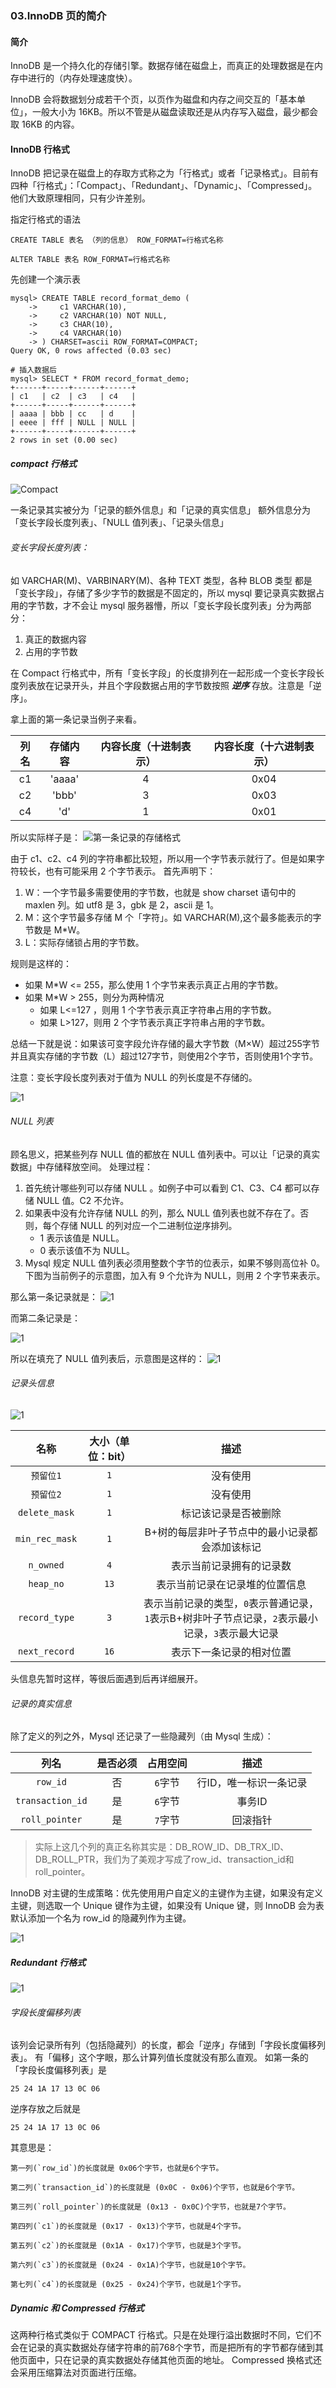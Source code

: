 ### 03.InnoDB 页的简介


#### 简介
InnoDB 是一个持久化的存储引擎。数据存储在磁盘上，而真正的处理数据是在内存中进行的（内存处理速度快）。

InnoDB 会将数据划分成若干个页，以页作为磁盘和内存之间交互的「基本单位」，一般大小为 16KB。所以不管是从磁盘读取还是从内存写入磁盘，最少都会取 16KB 的内容。


#### InnoDB 行格式
InnoDB 把记录在磁盘上的存取方式称之为「行格式」或者「记录格式」。目前有四种「行格式」：「Compact」、「Redundant」、「Dynamic」、「Compressed」。他们大致原理相同，只有少许差别。

指定行格式的语法
```shell
CREATE TABLE 表名 （列的信息） ROW_FORMAT=行格式名称

ALTER TABLE 表名 ROW_FORMAT=行格式名称
```

先创建一个演示表
```shell
mysql> CREATE TABLE record_format_demo (
    ->     c1 VARCHAR(10),
    ->     c2 VARCHAR(10) NOT NULL,
    ->     c3 CHAR(10),
    ->     c4 VARCHAR(10)
    -> ) CHARSET=ascii ROW_FORMAT=COMPACT;
Query OK, 0 rows affected (0.03 sec)

# 插入数据后
mysql> SELECT * FROM record_format_demo;
+------+-----+------+------+
| c1   | c2  | c3   | c4   |
+------+-----+------+------+
| aaaa | bbb | cc   | d    |
| eeee | fff | NULL | NULL |
+------+-----+------+------+
2 rows in set (0.00 sec)
```

##### compact 行格式
![Compact](http://pzjwh5v7g.bkt.clouddn.com/mweb/15713772531658.jpg)


一条记录其实被分为「记录的额外信息」和「记录的真实信息」
额外信息分为「变长字段长度列表」、「NULL 值列表」、「记录头信息」

###### 变长字段长度列表：
如 VARCHAR(M)、VARBINARY(M)、各种 TEXT 类型，各种 BLOB 类型 都是「变长字段」，存储了多少字节的数据是不固定的，所以 mysql 要记录真实数据占用的字节数，才不会让 mysql 服务器懵，所以「变长字段长度列表」分为两部分：
1. 真正的数据内容
2. 占用的字节数

在 Compact 行格式中，所有「变长字段」的长度排列在一起形成一个变长字段长度列表放在记录开头，并且个字段数据占用的字节数按照 ***逆序***
存放。注意是「逆序」。

拿上面的第一条记录当例子来看。

|列名	|存储内容|	内容长度（十进制表示）|	内容长度（十六进制表示）|
|:--:|:--:|:--:|:--:|
|c1	|'aaaa'|	4|	0x04|
|c2	|'bbb'|	3|	0x03|
|c4	|'d'	|1|	0x01|

所以实际样子是：
![第一条记录的存储格式](http://pzjwh5v7g.bkt.clouddn.com/mweb/15713772672832.jpg)


由于 c1、c2、c4 列的字符串都比较短，所以用一个字节表示就行了。但是如果字符较长，也有可能采用 2 个字节表示。
首先声明下：
1. W：一个字节最多需要使用的字节数，也就是 show charset 语句中的 maxlen 列。如 utf8 是 3，gbk 是 2，ascii 是 1。
2. M：这个字节最多存储 M 个「字符」。如 VARCHAR(M),这个最多能表示的字节数是 M\*W。
3. L：实际存储锁占用的字节数。

规则是这样的：
* 如果 M\*W <= 255，那么使用 1 个字节来表示真正占用的字节数。
* 如果 M\*W > 255，则分为两种情况
    * 如果 L<=127 ，则用 1 个字节表示真正字符串占用的字节数。
    * 如果 L>127，则用 2 个字节表示真正字符串占用的字节数。

总结一下就是说：如果该可变字段允许存储的最大字节数（M×W）超过255字节并且真实存储的字节数（L）超过127字节，则使用2个字节，否则使用1个字节。

注意：变长字段长度列表对于值为 NULL 的列长度是不存储的。

![1](http://pzjwh5v7g.bkt.clouddn.com/mweb/15713772818658.jpg)


###### NULL 列表
顾名思义，把某些列存 NULL 值的都放在 NULL 值列表中。可以让「记录的真实数据」中存储释放空间。
处理过程：
1. 首先统计哪些列可以存储 NULL 。如例子中可以看到 C1、C3、C4 都可以存储 NULL 值。C2 不允许。
2. 如果表中没有允许存储 NULL 的列，那么 NULL 值列表也就不存在了。否则，每个存储 NULL 的列对应一个二进制位逆序排列。
    * 1 表示该值是 NULL。
    * 0 表示该值不为 NULL。
3. Mysql 规定 NULL 值列表必须用整数个字节的位表示，如果不够则高位补 0。下图为当前例子的示意图，加入有 9 个允许为 NULL，则用 2 个字节来表示。

那么第一条记录就是：
![1](http://pzjwh5v7g.bkt.clouddn.com/mweb/15713772939946.jpg)



而第二条记录是：

![1](http://pzjwh5v7g.bkt.clouddn.com/mweb/15713773051649.jpg)



所以在填充了 NULL 值列表后，示意图是这样的：
![1](http://pzjwh5v7g.bkt.clouddn.com/mweb/15713773196405.jpg)



###### 记录头信息

![1](http://pzjwh5v7g.bkt.clouddn.com/mweb/15713773305757.jpg)


|名称|大小（单位：bit）|描述|
|:--:|:--:|:--:|
|`预留位1`|`1`|没有使用|
|`预留位2`|`1`|没有使用|
|`delete_mask`|`1`|标记该记录是否被删除|
|`min_rec_mask`|`1`|B+树的每层非叶子节点中的最小记录都会添加该标记|
|`n_owned`|`4`|表示当前记录拥有的记录数|
|`heap_no`|`13`|表示当前记录在记录堆的位置信息|
|`record_type`|`3`|表示当前记录的类型，`0`表示普通记录，`1`表示B+树非叶子节点记录，`2`表示最小记录，`3`表示最大记录|
|`next_record`|`16`|表示下一条记录的相对位置|


头信息先暂时这样，等很后面遇到后再详细展开。


###### 记录的真实信息
除了定义的列之外，Mysql 还记录了一些隐藏列（由 Mysql 生成）：

|列名|是否必须|占用空间|描述|
|:--:|:--:|:--:|:--:|
|`row_id`|否|`6`字节|行ID，唯一标识一条记录|
|`transaction_id`|是|`6`字节|事务ID|
|`roll_pointer`|是|`7`字节|回滚指针|

> 实际上这几个列的真正名称其实是：DB_ROW_ID、DB_TRX_ID、DB_ROLL_PTR，我们为了美观才写成了row_id、transaction_id和roll_pointer。

InnoDB 对主键的生成策略：优先使用用户自定义的主键作为主键，如果没有定义主键，则选取一个 Unique 键作为主键，如果没有 Unique 键，则 InnoDB 会为表默认添加一个名为 row_id 的隐藏列作为主键。

![1](http://pzjwh5v7g.bkt.clouddn.com/mweb/15713773440104.jpg)



##### Redundant 行格式
![1](http://pzjwh5v7g.bkt.clouddn.com/mweb/15713773545172.jpg)



###### 字段长度偏移列表
该列会记录所有列（包括隐藏列）的长度，都会「逆序」存储到「字段长度偏移列表」。
有「偏移」这个字眼，那么计算列值长度就没有那么直观。
如第一条的「字段长度偏移列表」是
```shell
25 24 1A 17 13 0C 06
```

逆序存放之后就是
```shell
25 24 1A 17 13 0C 06
```

其意思是：
```shell
第一列(`row_id`)的长度就是 0x06个字节，也就是6个字节。

第二列(`transaction_id`)的长度就是 (0x0C - 0x06)个字节，也就是6个字节。

第三列(`roll_pointer`)的长度就是 (0x13 - 0x0C)个字节，也就是7个字节。

第四列(`c1`)的长度就是 (0x17 - 0x13)个字节，也就是4个字节。

第五列(`c2`)的长度就是 (0x1A - 0x17)个字节，也就是3个字节。

第六列(`c3`)的长度就是 (0x24 - 0x1A)个字节，也就是10个字节。

第七列(`c4`)的长度就是 (0x25 - 0x24)个字节，也就是1个字节。
```

##### Dynamic 和 Compressed 行格式
这两种行格式类似于 COMPACT 行格式。只是在处理行溢出数据时不同，它们不会在记录的真实数据处存储字符串的前768个字节，而是把所有的字节都存储到其他页面中，只在记录的真实数据处存储其他页面的地址。
Compressed 换格式还会采用压缩算法对页面进行压缩。
